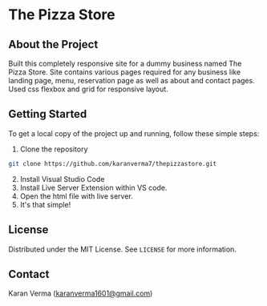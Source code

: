 # The Pizza Store

## About the Project

Built this completely responsive site for a dummy business named The Pizza Store.
Site contains various pages required for any business like landing page, menu, reservation page
as well as about and contact pages. Used css flexbox and grid for responsive layout. 

## Getting Started

To get a local copy of the project up and running, follow these simple steps:

1. Clone the repository
```sh
git clone https://github.com/karanverma7/thepizzastore.git
```

2. Install Visual Studio Code
3. Install Live Server Extension within VS code.
4. Open the html file with live server.
5. It's that simple!
    

## License

Distributed under the MIT License. See `LICENSE` for more information.

## Contact
Karan Verma (karanverma1601@gmail.com)
